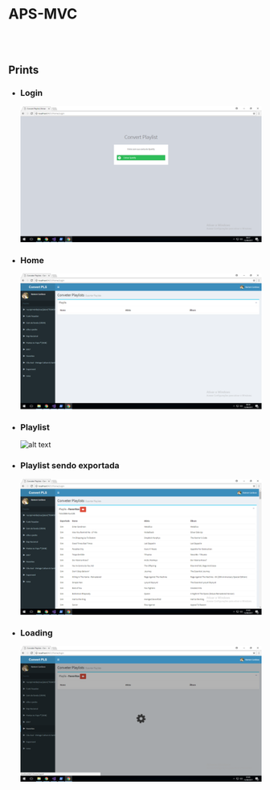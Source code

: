 # APS-MVC

<br />

<br />

## Prints

* ### Login

  ![alt text](https://raw.githubusercontent.com/rcoliveira2016/APS-MVC/master/docs/prints/LOGIN.png)

* ###  Home

  ![alt text](https://raw.githubusercontent.com/rcoliveira2016/APS-MVC/master/docs/prints/home.png)

* ###  Playlist

  ![alt text](https://raw.githubusercontent.com/rcoliveira2016/APS-MVC/master/docs/printss/home_playlis.png)

* ###  Playlist sendo exportada 

  ![alt text](https://raw.githubusercontent.com/rcoliveira2016/APS-MVC/master/docs/prints/home_playlist_export.png)

* ###  Loading

  ![alt text](https://raw.githubusercontent.com/rcoliveira2016/APS-MVC/master/docs/prints/home_loading.png)
